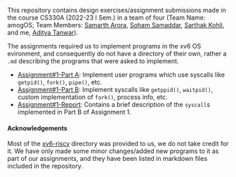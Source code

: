 This repository contains design exercises/assignment submissions made in the course CS330A (2022-23 I Sem.) in a team of four (Team Name: amogOS; Team Members: [Samarth Arora](https://github.com/Samadeol), [Soham Samaddar](https://github.com/CrypthiccCrypto), [Sarthak Kohli](https://github.com/SARTHAK811), and me, [Aditya Tanwar](https://github.com/cliche-niche)).
<br>

The assignments required us to implement programs in the xv6 OS evironment, and consequently do not have a directory of their own, rather a `.md` describing the programs that were asked to implement.

+ [Assignment#1-Part A](./Assignments/A1-A.md): Implement user programs which use syscalls like `getpid()`, `fork()`, `pipe()`, etc.
+ [Assignment#1-Part B](./Assignments/A1-B.md): Implement syscalls like `getppid()`, `waitpid()`, custom implementation of `fork()`, process info, etc.
+ [Assignment#1-Report](./Reports/A1.pdf): Contains a brief description of the `syscall`s implemented in Part B of Assignment 1.

#### Acknowledgements
Most of the [xv6-riscv](./xv6-riscv/) directory was provided to us, we do not take credit for it. We have only made some minor changes/added new programs to it as part of our assignments, and they have been listed in markdown files included in the repository.
